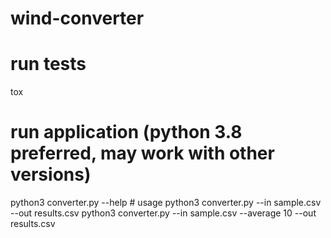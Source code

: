 # wind-converter

# run tests
tox

# run application (python 3.8 preferred, may work with other versions)
python3 converter.py --help # usage
python3 converter.py --in sample.csv  --out results.csv
python3 converter.py --in sample.csv --average 10 --out results.csv

